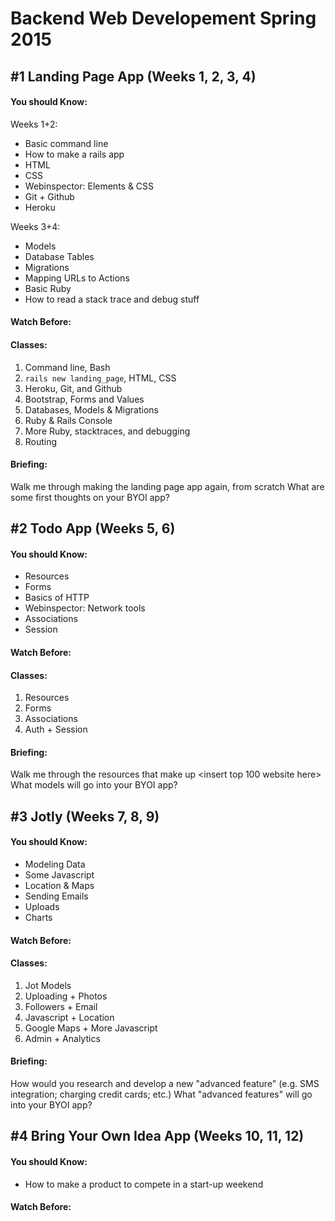 # Backend Web Developement Spring 2015


## #1 Landing Page App (Weeks 1, 2, 3, 4)
#### You should Know:
Weeks 1+2:

  - Basic command line
  - How to make a rails app
  - HTML
  - CSS
  - Webinspector: Elements & CSS
  - Git + Github
  - Heroku

Weeks 3+4:

  - Models
  - Database Tables
  - Migrations
  - Mapping URLs to Actions
  - Basic Ruby
  - How to read a stack trace and debug stuff

#### Watch Before:

#### Classes:
1. Command line, Bash
2. `rails new landing_page`, HTML, CSS
3. Heroku, Git, and Github
4. Bootstrap, Forms and Values
5. Databases, Models & Migrations
6. Ruby & Rails Console
7. More Ruby, stacktraces, and debugging
8. Routing

#### Briefing:
Walk me through making the landing page app again, from scratch
What are some first thoughts on your BYOI app?

## #2 Todo App (Weeks 5, 6)
#### You should Know:

  - Resources
  - Forms
  - Basics of HTTP
  - Webinspector: Network tools
  - Associations
  - Session

#### Watch Before:

#### Classes:
1. Resources
2. Forms
3. Associations
4. Auth + Session

#### Briefing:
Walk me through the resources that make up <insert top 100 website here>
What models will go into your BYOI app?

## #3 Jotly (Weeks 7, 8, 9)
#### You should Know:

  - Modeling Data
  - Some Javascript
  - Location & Maps
  - Sending Emails
  - Uploads
  - Charts

#### Watch Before:
#### Classes:
1. Jot Models
2. Uploading + Photos
3. Followers + Email
4. Javascript + Location
5. Google Maps + More Javascript
6. Admin + Analytics

#### Briefing:
How would you research and develop a new "advanced feature" (e.g. SMS integration; charging credit cards; etc.)
What "advanced features" will go into your BYOI app?

## #4 Bring Your Own Idea App (Weeks 10, 11, 12)
#### You should Know:

  - How to make a product to compete in a start-up weekend

#### Watch Before:
